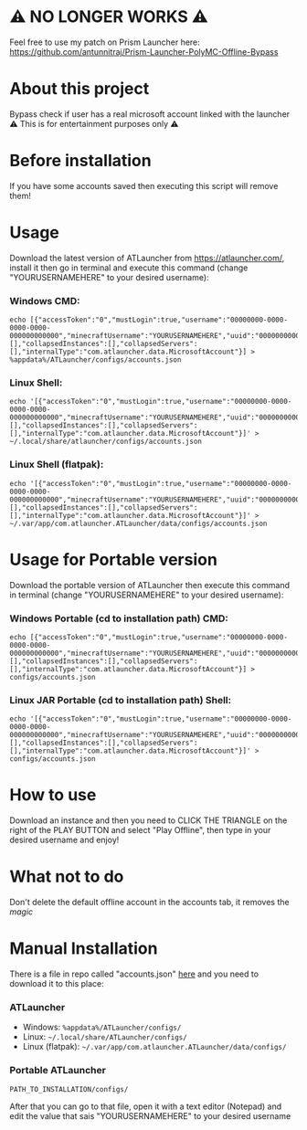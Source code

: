 # ⚠️ NO LONGER WORKS ⚠️
Feel free to use my patch on Prism Launcher here: https://github.com/antunnitraj/Prism-Launcher-PolyMC-Offline-Bypass

# About this project
Bypass check if user has a real microsoft account linked with the launcher<br>
⚠️ This is for entertainment purposes only ⚠️

# Before installation
If you have some accounts saved then executing this script will remove them!<br>

# Usage
Download the latest version of ATLauncher from https://atlauncher.com/, install it then go in terminal and execute this command (change "YOURUSERNAMEHERE" to your desired username):
### Windows CMD:
```
echo [{"accessToken":"0","mustLogin":true,"username":"00000000-0000-0000-0000-000000000000","minecraftUsername":"YOURUSERNAMEHERE","uuid":"00000000000000000000000000000000","collapsedPacks":[],"collapsedInstances":[],"collapsedServers":[],"internalType":"com.atlauncher.data.MicrosoftAccount"}] > %appdata%/ATLauncher/configs/accounts.json
```
### Linux Shell:
```
echo '[{"accessToken":"0","mustLogin":true,"username":"00000000-0000-0000-0000-000000000000","minecraftUsername":"YOURUSERNAMEHERE","uuid":"00000000000000000000000000000000","collapsedPacks":[],"collapsedInstances":[],"collapsedServers":[],"internalType":"com.atlauncher.data.MicrosoftAccount"}]' > ~/.local/share/atlauncher/configs/accounts.json
```
### Linux Shell (flatpak):
```
echo '[{"accessToken":"0","mustLogin":true,"username":"00000000-0000-0000-0000-000000000000","minecraftUsername":"YOURUSERNAMEHERE","uuid":"00000000000000000000000000000000","collapsedPacks":[],"collapsedInstances":[],"collapsedServers":[],"internalType":"com.atlauncher.data.MicrosoftAccount"}]' > ~/.var/app/com.atlauncher.ATLauncher/data/configs/accounts.json
```

# Usage for Portable version
Download the portable version of ATLauncher then execute this command in terminal (change "YOURUSERNAMEHERE" to your desired username):
### Windows Portable (cd to installation path) CMD:
```
echo [{"accessToken":"0","mustLogin":true,"username":"00000000-0000-0000-0000-000000000000","minecraftUsername":"YOURUSERNAMEHERE","uuid":"00000000000000000000000000000000","collapsedPacks":[],"collapsedInstances":[],"collapsedServers":[],"internalType":"com.atlauncher.data.MicrosoftAccount"}] > configs/accounts.json
```
### Linux JAR Portable (cd to installation path) Shell:
```
echo '[{"accessToken":"0","mustLogin":true,"username":"00000000-0000-0000-0000-000000000000","minecraftUsername":"YOURUSERNAMEHERE","uuid":"00000000000000000000000000000000","collapsedPacks":[],"collapsedInstances":[],"collapsedServers":[],"internalType":"com.atlauncher.data.MicrosoftAccount"}]' > configs/accounts.json
```

# How to use
Download an instance and then you need to CLICK THE TRIANGLE on the right of the PLAY BUTTON and select "Play Offline", then type in your desired username and enjoy!

# What not to do
Don't delete the default offline account in the accounts tab, it removes the *magic*

# Manual Installation
There is a file in repo called "accounts.json" [here](https://raw.githubusercontent.com/antunnitraj/ATLauncher-Offline-Bypass/main/accounts.json) and you need to download it to this place:
### ATLauncher
* Windows: `%appdata%/ATLauncher/configs/`
* Linux: `~/.local/share/ATLauncher/configs/`
* Linux (flatpak): `~/.var/app/com.atlauncher.ATLauncher/data/configs/`

### Portable ATLauncher
`PATH_TO_INSTALLATION/configs/`

After that you can go to that file, open it with a text editor (Notepad) and edit the value that sais "YOURUSERNAMEHERE" to your desired username
